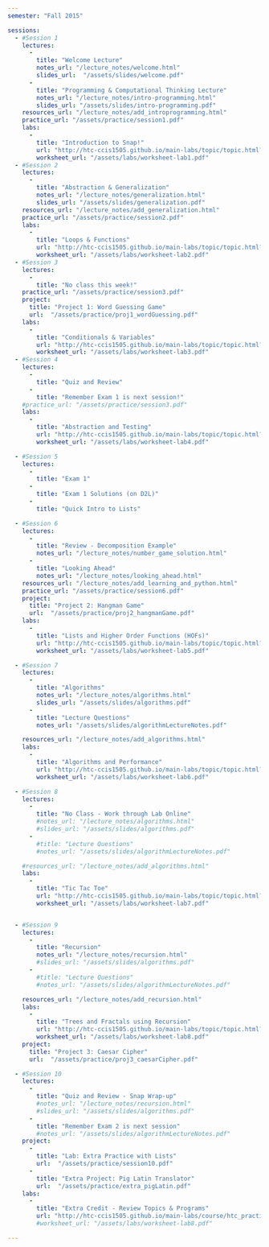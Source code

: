 ```yaml
---
semester: "Fall 2015"

sessions:
  - #Session 1
    lectures:
      -
        title: "Welcome Lecture"
        notes_url: "/lecture_notes/welcome.html"
        slides_url:  "/assets/slides/welcome.pdf"
      -
        title: "Programming & Computational Thinking Lecture"
        notes_url: "/lecture_notes/intro-programming.html"
        slides_url: "/assets/slides/intro-programming.pdf"
    resources_url: "/lecture_notes/add_introprogramming.html"
    practice_url: "/assets/practice/session1.pdf"
    labs:
      -
        title: "Introduction to Snap!"
        url: "http://htc-ccis1505.github.io/main-labs/topic/topic.html?topic=htc_fund/intro_pair/1-introduction-v2.topic&course=htc_f15.html&novideo&noreading&noassignment"
        worksheet_url: "/assets/labs/worksheet-lab1.pdf"
  - #Session 2
    lectures:
      -
        title: "Abstraction & Generalization"
        notes_url: "/lecture_notes/generalization.html"
        slides_url: "/assets/slides/generalization.pdf"
    resources_url: "/lecture_notes/add_generalization.html"
    practice_url: "/assets/practice/session2.pdf"
    labs:
      -
        title: "Loops & Functions"
        url: "http://htc-ccis1505.github.io/main-labs/topic/topic.html?topic=htc_fund/intro_pair/2-loops-variables.topic&course=htc_f15.html&novideo&noreading&noassignment"
        worksheet_url: "/assets/labs/worksheet-lab2.pdf"
  - #Session 3
    lectures:
      -
        title: "No class this week!"
    practice_url: "/assets/practice/session3.pdf"
    project:
      title: "Project 1: Word Guessing Game"
      url:  "/assets/practice/proj1_wordGuessing.pdf"
    labs:
      -
        title: "Conditionals & Variables"
        url: "http://htc-ccis1505.github.io/main-labs/topic/topic.html?topic=htc_fund/intro_pair/3-conditionals.topic&course=htc_f15.html&novideo&noreading&noassignment"
        worksheet_url: "/assets/labs/worksheet-lab3.pdf"
  - #Session 4
    lectures:
      -
        title: "Quiz and Review"
      -
        title: "Remember Exam 1 is next session!"
    #practice_url: "/assets/practice/session3.pdf"
    labs:
      -
        title: "Abstraction and Testing"
        url: "http://htc-ccis1505.github.io/main-labs/topic/topic.html?topic=htc_fund/intro_pair/4-abstraction-testing.topic&course=htc_f15.html&novideo&noreading&noassignment"
        worksheet_url: "/assets/labs/worksheet-lab4.pdf"

  - #Session 5
    lectures:
      -
        title: "Exam 1"
      -
        title: "Exam 1 Solutions (on D2L)"
      -
        title: "Quick Intro to Lists"

  - #Session 6
    lectures:
      -
        title: "Review - Decomposition Example"
        notes_url: "/lecture_notes/number_game_solution.html"
      -
        title: "Looking Ahead"
        notes_url: "/lecture_notes/looking_ahead.html"
    resources_url: "/lecture_notes/add_learning_and_python.html"
    practice_url: "/assets/practice/session6.pdf"
    project:
      title: "Project 2: Hangman Game"
      url:  "/assets/practice/proj2_hangmanGame.pdf"
    labs:
      -
        title: "Lists and Higher Order Functions (HOFs)"
        url: "http://htc-ccis1505.github.io/main-labs/topic/topic.html?topic=htc_fund/lists/lists-I.topic&course=htc_f15.html&novideo&noreading&noassignment"
        worksheet_url: "/assets/labs/worksheet-lab5.pdf"

  - #Session 7
    lectures:
      -
        title: "Algorithms"
        notes_url: "/lecture_notes/algorithms.html"
        slides_url: "/assets/slides/algorithms.pdf"
      -
        title: "Lecture Questions"
        notes_url: "/assets/slides/algorithmLectureNotes.pdf"

    resources_url: "/lecture_notes/add_algorithms.html"
    labs:
      -
        title: "Algorithms and Performance"
        url: "http://htc-ccis1505.github.io/main-labs/topic/topic.html?topic=htc_fund/areas/algorithms.topic&course=htc_f15.html&novideo&noreading&noassignment"
        worksheet_url: "/assets/labs/worksheet-lab6.pdf"

  - #Session 8
    lectures:
      -
        title: "No Class - Work through Lab Online"
        #notes_url: "/lecture_notes/algorithms.html"
        #slides_url: "/assets/slides/algorithms.pdf"
      -
        #title: "Lecture Questions"
        #notes_url: "/assets/slides/algorithmLectureNotes.pdf"

    #resources_url: "/lecture_notes/add_algorithms.html"
    labs:
      -
        title: "Tic Tac Toe"
        url: "http://htc-ccis1505.github.io/main-labs/topic/topic.html?topic=htc_fund/lists/tic-tac-toe.topic&course=htc_f15.html&novideo&noreading&noassignment"
        worksheet_url: "/assets/labs/worksheet-lab7.pdf"


  - #Session 9
    lectures:
      -
        title: "Recursion"
        notes_url: "/lecture_notes/recursion.html"
        #slides_url: "/assets/slides/algorithms.pdf"
      -
        #title: "Lecture Questions"
        #notes_url: "/assets/slides/algorithmLectureNotes.pdf"

    resources_url: "/lecture_notes/add_recursion.html"
    labs:
      -
        title: "Trees and Fractals using Recursion"
        url: "http://htc-ccis1505.github.io/main-labs/topic/topic.html?topic=htc_fund/recursion/recursion-trees-fractals.topic&course=htc_f15.html&novideo&noreading&noassignment"
        worksheet_url: "/assets/labs/worksheet-lab8.pdf"
    project:
      title: "Project 3: Caesar Cipher"
      url:  "/assets/practice/proj3_caesarCipher.pdf"

  - #Session 10
    lectures:
      -
        title: "Quiz and Review - Snap Wrap-up"
        #notes_url: "/lecture_notes/recursion.html"
        #slides_url: "/assets/slides/algorithms.pdf"
      -
        title: "Remember Exam 2 is next session"
        #notes_url: "/assets/slides/algorithmLectureNotes.pdf"
    project:
      -
        title: "Lab: Extra Practice with Lists"
        url:  "/assets/practice/session10.pdf"
      -
        title: "Extra Project: Pig Latin Translator"
        url:  "/assets/practice/extra_pigLatin.pdf"
    labs:
      -
        title: "Extra Credit - Review Topics & Programs"
        url: "http://htc-ccis1505.github.io/main-labs/course/htc_practice_f15.html"
        #worksheet_url: "/assets/labs/worksheet-lab8.pdf"

---
```

